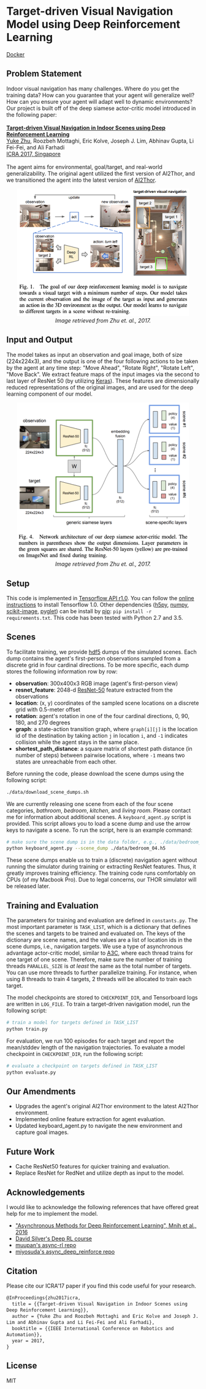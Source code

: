 # Target-driven Visual Navigation Model using Deep Reinforcement Learning
[Docker](https://hub.docker.com/repository/docker/denmonz/ai2thor)

## Problem Statement

Indoor visual navigation has many challenges. Where do you get the training data? How can you guarantee that your agent will generalize well? How can you ensure your agent will adapt well to dynamic environments? Our project is built off of the deep siamese actor-critic model introduced in the following paper:  <br><br>**[Target-driven Visual Navigation in Indoor Scenes using Deep Reinforcement Learning](https://arxiv.org/abs/1609.05143)**
<br>
[Yuke Zhu](http://web.stanford.edu/~yukez/), Roozbeh Mottaghi, Eric Kolve, Joseph J. Lim, Abhinav Gupta, Li Fei-Fei, and Ali Farhadi
<br>
[ICRA 2017, Singapore](http://www.icra2017.org/)
<br><br>
The agent aims for environmental, goal/target, and real-world generalizability. The original agent utilized the first version of AI2Thor, and we transitioned the agent into the latest version of [AI2Thor](https://ai2thor.allenai.org/).

<p align="center">
  <img src="/images/model.png" data-canonical-src="/images/networkArchitecture.png" width="450"/><br>
  <em>Image retrieved from Zhu et. al., 2017.</em>
</p>

## Input and Output

The model takes as input an observation and goal image, both of size (224x224x3), and the output is one of the four following actions to be taken by the agent at any time step: "Move Ahead", "Rotate Right", "Rotate Left", "Move Back".
We extract feature maps of the input images via the second to last layer of ResNet 50 (by utilizing [Keras](https://keras.io/applications/#resnet)). These features are dimensionally reduced representations of the original images, and are used for the deep learning component of our model.

<p align="center">
  <img src="/images/networkArchitecture.png" data-canonical-src="/images/networkArchitecture.png" width="450"/><br>
  <em>Image retrieved from Zhu et. al., 2017.</em>
</p>

## Setup
This code is implemented in [Tensorflow API r1.0](https://www.tensorflow.org/api_docs/). You can follow the [online instructions](https://www.tensorflow.org/install/) to install Tensorflow 1.0. Other dependencies ([h5py](http://www.h5py.org/), [numpy](http://www.numpy.org/), [scikit-image](http://scikit-image.org/), [pyglet](https://bitbucket.org/pyglet/pyglet/wiki/Home)) can be install by [pip](https://pypi.python.org/pypi/pip): ```pip install -r requirements.txt```. This code has been tested with Python 2.7 and 3.5.

## Scenes
To facilitate training, we provide [hdf5](http://www.h5py.org/) dumps of the simulated scenes. Each dump contains the agent's first-person observations sampled from a discrete grid in four cardinal directions. To be more specific, each dump stores the following information row by row:

* **observation**: 300x400x3 RGB image (agent's first-person view)
* **resnet_feature**: 2048-d [ResNet-50](https://arxiv.org/abs/1512.03385) feature extracted from the observations
* **location**: (x, y) coordinates of the sampled scene locations on a discrete grid with 0.5-meter offset
* **rotation**: agent's rotation in one of the four cardinal directions, 0, 90, 180, and 270 degrees
* **graph**: a state-action transition graph, where ```graph[i][j]``` is the location id of the destination by taking action ```j``` in location ```i```, and ```-1``` indicates collision while the agent stays in the same place.
* **shortest_path_distance**: a square matrix of shortest path distance (in number of steps) between pairwise locations, where ```-1``` means two states are unreachable from each other.

Before running the code, please download the scene dumps using the following script:
```bash
./data/download_scene_dumps.sh
```
We are currently releasing one scene from each of the four scene categories, *bathroom*, *bedroom*, *kitchen*, and *living room*. Please contact me for information about additional scenes.
A ```keyboard_agent.py``` script is provided. This script allows you to load a scene dump and use the arrow keys to navigate a scene. To run the script, here is an example command:
```bash
# make sure the scene dump is in the data folder, e.g., ./data/bedroom_04.h5
python keyboard_agent.py --scene_dump ./data/bedroom_04.h5
```

These scene dumps enable us to train a (discrete) navigation agent without running the simulator during training or extracting ResNet features. Thus, it greatly improves training efficiency. The training code runs comfortably on CPUs (of my Macbook Pro). Due to legal concerns, our THOR simulator will be released later.

## Training and Evaluation
The parameters for training and evaluation are defined in ```constants.py```. The most important parameter is ```TASK_LIST```, which is a dictionary that defines the scenes and targets to be trained and evaluated on. The keys of the dictionary are scene names, and the values are a list of location ids in the scene dumps, i.e., navigation targets. We use a type of asynchronous advantage actor-critic model, similar to [A3C](https://arxiv.org/abs/1602.01783), where each thread trains for one target of one scene. Therefore, make sure the number of training threads ```PARALLEL_SIZE``` is *at least* the same as the total number of targets. You can use more threads to further parallelize training. For instance, when using 8 threads to train 4 targets, 2 threads will be allocated to train each target.

The model checkpoints are stored to ```CHECKPOINT_DIR```, and Tensorboard logs are written in ```LOG_FILE```. To train a target-driven navigation model, run the following script:
```bash
# train a model for targets defined in TASK_LIST
python train.py
```

For evaluation, we run 100 episodes for each target and report the mean/stddev length of the navigation trajectories. To evaluate a model checkpoint in ```CHECKPOINT_DIR```, run the following script:
```bash
# evaluate a checkpoint on targets defined in TASK_LIST
python evaluate.py
```

## Our Amendments
* Upgrades the agent's original AI2Thor environment to the latest AI2Thor environment.
* Implemented online feature extraction for agent evaluation.
* Updated keyboard_agent.py to navigate the new environment and capture goal images.

## Future Work
* Cache ResNet50 features for quicker training and evaluation.
* Replace ResNet for RedNet and utilize depth as input to the model.

## Acknowledgements
I would like to acknowledge the following references that have offered great help for me to implement the model.
* ["Asynchronous Methods for Deep Reinforcement Learning", Mnih et al., 2016](https://arxiv.org/abs/1602.01783)
* [David Silver's Deep RL course](http://www0.cs.ucl.ac.uk/staff/d.silver/web/Teaching.html)
* [muupan's async-rl repo](https://github.com/muupan/async-rl/wiki)
* [miyosuda's async_deep_reinforce repo](https://github.com/miyosuda/async_deep_reinforce)

## Citation
Please cite our ICRA'17 paper if you find this code useful for your research.
```
@InProceedings{zhu2017icra,
  title = {{Target-driven Visual Navigation in Indoor Scenes using Deep Reinforcement Learning}},
  author = {Yuke Zhu and Roozbeh Mottaghi and Eric Kolve and Joseph J. Lim and Abhinav Gupta and Li Fei-Fei and Ali Farhadi},
  booktitle = {{IEEE International Conference on Robotics and Automation}},
  year = 2017,
}
```

## License
MIT
